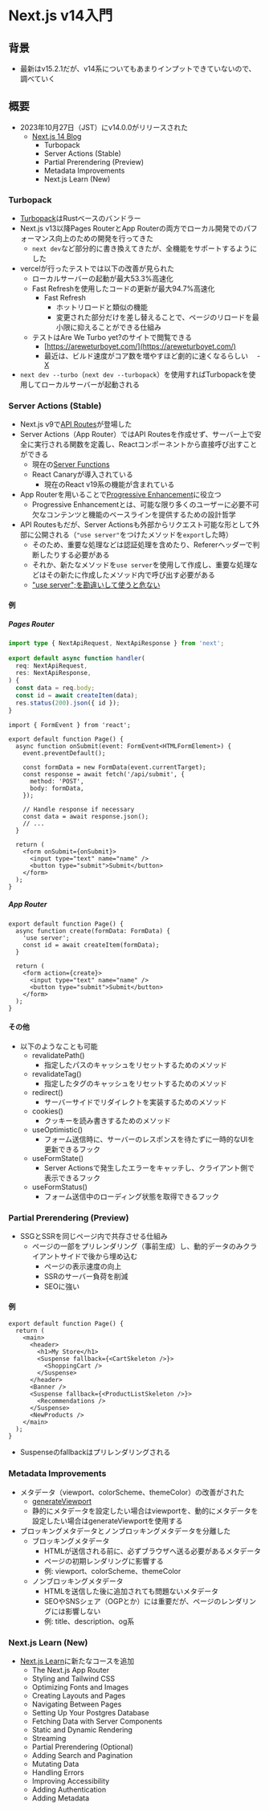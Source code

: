 # Next.js v14入門

## 背景

- 最新はv15.2.1だが、v14系についてもあまりインプットできていないので、調べていく

## 概要

- 2023年10月27日（JST）にv14.0.0がリリースされた
  - [Next.js 14 Blog](https://nextjs.org/blog/next-14)
    - Turbopack
    - Server Actions (Stable)
    - Partial Prerendering (Preview)
    - Metadata Improvements
    - Next.js Learn (New)

### Turbopack

- [Turbopack](https://nextjs.org/docs/app/api-reference/turbopack)はRustベースのバンドラー
- Next.js v13以降Pages RouterとApp Routerの両方でローカル開発でのパフォーマンス向上のための開発を行ってきた
  - `next dev`など部分的に書き換えてきたが、全機能をサポートするようにした
- vercelが行ったテストでは以下の改善が見られた
  - ローカルサーバーの起動が最大53.3%高速化
  - Fast Refreshを使用したコードの更新が最大94.7%高速化
    - Fast Refresh
      - ホットリロードと類似の機能
      - 変更された部分だけを差し替えることで、ページのリロードを最小限に抑えることができる仕組み
  - テストはAre We Turbo yet?のサイトで閲覧できる
    - [https://areweturboyet.com/](https://areweturboyet.com/)
    - 最近は、ビルド速度がコア数を増やすほど劇的に速くなるらしい
    　- [X](https://x.com/rauchg/status/1896643362004083075)
- `next dev --turbo`（`next dev --turbopack`）を使用すればTurbopackを使用してローカルサーバーが起動される

### Server Actions (Stable)

- Next.js v9で[API Routes](https://nextjs.org/docs/pages/building-your-application/routing/api-routes)が登場した
- Server Actions（App Router）ではAPI Routesを作成せず、サーバー上で安全に実行される関数を定義し、Reactコンポーネントから直接呼び出すことができる
  - 現在の[Server Functions](https://react.dev/reference/rsc/server-functions)
  - React Canaryが導入されている
    - 現在のReact v19系の機能が含まれている
- App Routerを用いることで[Progressive Enhancement](https://developer.mozilla.org/ja/docs/Glossary/Progressive_Enhancement)に役立つ
  - Progressive Enhancementとは、可能な限り多くのユーザーに必要不可欠なコンテンツと機能のベースラインを提供するための設計哲学
- API Routesもだが、Server Actionsも外部からリクエスト可能な形として外部に公開される（`"use server"`をつけたメソッドを`export`した時）
  - そのため、重要な処理などは認証処理を含めたり、Refererヘッダーで判断したりする必要がある
  - それか、新たなメソッドを`use server`を使用して作成し、重要な処理などはその新たに作成したメソッド内で呼び出す必要がある
  - ["use server";を勘違いして使うと危ない](https://zenn.dev/moozaru/articles/c7335f66dfb8df)

#### 例

##### Pages Router

```typescript:pages/api/submit.ts
import type { NextApiRequest, NextApiResponse } from 'next';
 
export default async function handler(
  req: NextApiRequest,
  res: NextApiResponse,
) {
  const data = req.body;
  const id = await createItem(data);
  res.status(200).json({ id });
}
```

```typescript:pages/index.tsx
import { FormEvent } from 'react';
 
export default function Page() {
  async function onSubmit(event: FormEvent<HTMLFormElement>) {
    event.preventDefault();
 
    const formData = new FormData(event.currentTarget);
    const response = await fetch('/api/submit', {
      method: 'POST',
      body: formData,
    });
 
    // Handle response if necessary
    const data = await response.json();
    // ...
  }
 
  return (
    <form onSubmit={onSubmit}>
      <input type="text" name="name" />
      <button type="submit">Submit</button>
    </form>
  );
}
```

##### App Router

```typescript:app/page.tsx
export default function Page() {
  async function create(formData: FormData) {
    'use server';
    const id = await createItem(formData);
  }
 
  return (
    <form action={create}>
      <input type="text" name="name" />
      <button type="submit">Submit</button>
    </form>
  );
}
```

#### その他

- 以下のようなことも可能
  - revalidatePath()
    - 指定したパスのキャッシュをリセットするためのメソッド
  - revalidateTag()
    - 指定したタグのキャッシュをリセットするためのメソッド
  - redirect()
    - サーバーサイドでリダイレクトを実装するためのメソッド
  - cookies()
    - クッキーを読み書きするためのメソッド
  - useOptimistic()
    - フォーム送信時に、サーバーのレスポンスを待たずに一時的なUIを更新できるフック
  - useFormState()
    - Server Actionsで発生したエラーをキャッチし、クライアント側で表示できるフック
  - useFormStatus()
    - フォーム送信中のローディング状態を取得できるフック

### Partial Prerendering (Preview)

- SSGとSSRを同じページ内で共存させる仕組み
  - ページの一部をプリレンダリング（事前生成）し、動的データのみクライアントサイドで後から埋め込む
    - ページの表示速度の向上
    - SSRのサーバー負荷を削減
    - SEOに強い

#### 例

```typescript:app/page.tsx
export default function Page() {
  return (
    <main>
      <header>
        <h1>My Store</h1>
        <Suspense fallback={<CartSkeleton />}>
          <ShoppingCart />
        </Suspense>
      </header>
      <Banner />
      <Suspense fallback={<ProductListSkeleton />}>
        <Recommendations />
      </Suspense>
      <NewProducts />
    </main>
  );
}
```

- Suspenseのfallbackはプリレンダリングされる

### Metadata Improvements

- メタデータ（viewport、colorScheme、themeColor）の改善がされた
  - [generateViewport](https://nextjs.org/docs/app/api-reference/functions/generate-viewport)
  - 静的にメタデータを設定したい場合はviewportを、動的にメタデータを設定したい場合はgenerateViewportを使用する
- ブロッキングメタデータとノンブロッキングメタデータを分離した
  - ブロッキングメタデータ
    - HTMLが送信される前に、必ずブラウザへ送る必要があるメタデータ
    - ページの初期レンダリングに影響する
    - 例: viewport、colorScheme、themeColor
  - ノンブロッキングメタデータ
    - HTMLを送信した後に追加されても問題ないメタデータ
    - SEOやSNSシェア（OGPとか）には重要だが、ページのレンダリングには影響しない
    - 例: title、description、og系

### Next.js Learn (New)

- [Next.js Learn](https://nextjs.org/learn)に新たなコースを追加
  - The Next.js App Router
  - Styling and Tailwind CSS
  - Optimizing Fonts and Images
  - Creating Layouts and Pages
  - Navigating Between Pages
  - Setting Up Your Postgres Database
  - Fetching Data with Server Components
  - Static and Dynamic Rendering
  - Streaming
  - Partial Prerendering (Optional)
  - Adding Search and Pagination
  - Mutating Data
  - Handling Errors
  - Improving Accessibility
  - Adding Authentication
  - Adding Metadata
